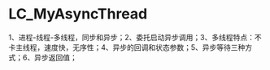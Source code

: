 # LC_MyAsyncThread
1、进程-线程-多线程，同步和异步；2、委托启动异步调用；3、多线程特点：不卡主线程，速度快，无序性；4、异步的回调和状态参数；5、异步等待三种方式；6、异步返回值；
